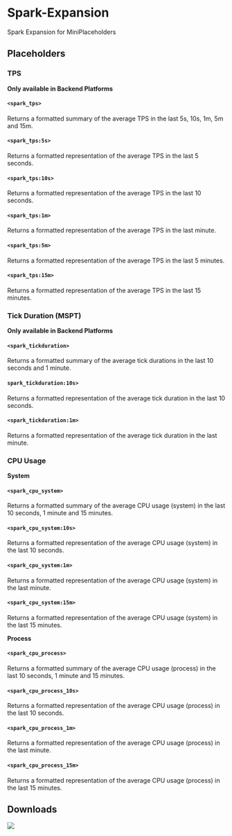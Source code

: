 # Spark-Expansion
Spark Expansion for MiniPlaceholders

## Placeholders

### TPS

**Only available in Backend Platforms**

#### `<spark_tps>`

Returns a formatted summary of the average TPS in the last 5s, 10s, 1m, 5m and 15m.

#### `<spark_tps:5s>`

Returns a formatted representation of the average TPS in the last 5 seconds.

#### `<spark_tps:10s>`

Returns a formatted representation of the average TPS in the last 10 seconds.

#### `<spark_tps:1m>`

Returns a formatted representation of the average TPS in the last minute.

#### `<spark_tps:5m>`

Returns a formatted representation of the average TPS in the last 5 minutes.

#### `<spark_tps:15m>`

Returns a formatted representation of the average TPS in the last 15 minutes.

### Tick Duration (MSPT)

**Only available in Backend Platforms**

#### `<spark_tickduration>`

Returns a formatted summary of the average tick durations in the last 10 seconds and 1 minute.

#### `spark_tickduration:10s>`

Returns a formatted representation of the average tick duration in the last 10 seconds.

#### `<spark_tickduration:1m>`

Returns a formatted representation of the average tick duration in the last minute.


### CPU Usage

**System**

#### `<spark_cpu_system>`

Returns a formatted summary of the average CPU usage (system) in the last 10 seconds, 1 minute and 15 minutes.

#### `<spark_cpu_system:10s>`

Returns a formatted representation of the average CPU usage (system) in the last 10 seconds.

#### `<spark_cpu_system:1m>`

Returns a formatted representation of the average CPU usage (system) in the last minute.

#### `<spark_cpu_system:15m>`

Returns a formatted representation of the average CPU usage (system) in the last 15 minutes.

**Process**

#### `<spark_cpu_process>`

Returns a formatted summary of the average CPU usage (process) in the last 10 seconds, 1 minute and 15 minutes.

#### `<spark_cpu_process_10s>`

Returns a formatted representation of the average CPU usage (process) in the last 10 seconds.

#### `<spark_cpu_process_1m>`

Returns a formatted representation of the average CPU usage (process) in the last minute.

#### `<spark_cpu_process_15m>`

Returns a formatted representation of the average CPU usage (process) in the last 15 minutes.

## Downloads

[![](https://raw.githubusercontent.com/Prospector/badges/master/modrinth-badge-72h-padded.png)](https://modrinth.com/plugin/spark-expansion)